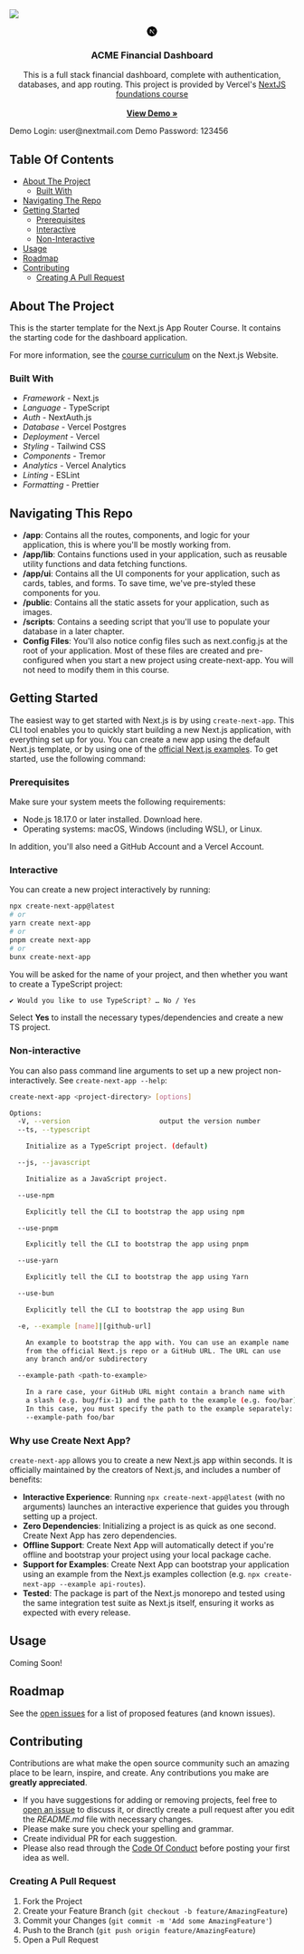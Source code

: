 <img src="https://nextjs.org/_next/image?url=%2Flearn%2Fdark%2Fdashboard.png&w=3840&q=75&dpl=dpl_A8AJ5FwmLMU94D4JXDc9U5wQRc6m">

<p align="center">
  <a href="https://nextjs-dashboard-seven-drab-95.vercel.app/dashboard">
    <svg viewBox="0 0 180 180" width="18"><mask height="180" id=":r8:mask0_408_134" maskUnits="userSpaceOnUse" width="180" x="0" y="0" style="mask-type: alpha;"><circle cx="90" cy="90" fill="black" r="90"></circle></mask><g mask="url(#:r8:mask0_408_134)"><circle cx="90" cy="90" data-circle="true" fill="black" r="90"></circle><path d="M149.508 157.52L69.142 54H54V125.97H66.1136V69.3836L139.999 164.845C143.333 162.614 146.509 160.165 149.508 157.52Z" fill="url(#:r8:paint0_linear_408_134)"></path><rect fill="url(#:r8:paint1_linear_408_134)" height="72" width="12" x="115" y="54"></rect></g><defs><linearGradient gradientUnits="userSpaceOnUse" id=":r8:paint0_linear_408_134" x1="109" x2="144.5" y1="116.5" y2="160.5"><stop stop-color="white"></stop><stop offset="1" stop-color="white" stop-opacity="0"></stop></linearGradient><linearGradient gradientUnits="userSpaceOnUse" id=":r8:paint1_linear_408_134" x1="121" x2="120.799" y1="54" y2="106.875"><stop stop-color="white"></stop><stop offset="1" stop-color="white" stop-opacity="0"></stop></linearGradient></defs></svg>
  </a>

  <h3 align="center">ACME Financial Dashboard</h3>

  <p align="center">
    This is a full stack financial dashboard, complete with authentication, databases, and app routing. This project is provided by Vercel's <a href="https://nextjs.org/learn">NextJS foundations course</a>
    <br/>
    <br/>
    <a href="https://nextjs-dashboard-seven-drab-95.vercel.app/dashboard"><strong>View Demo »</strong></a>
    <p>
      Demo Login: user@nextmail.com
      Demo Password: 123456
    </p>
  </p>
</p>

## Table Of Contents

- [About The Project](#about-the-project)
  - [Built With](#built-with)
- [Navigating The Repo](#navigating-this-repo)
- [Getting Started](#getting-started)
  - [Prerequisites](#prerequisites)
  - [Interactive](#interactive)
  - [Non-Interactive](#non-interactive)
- [Usage](#usage)
- [Roadmap](#roadmap)
- [Contributing](#contributing)
  - [Creating A Pull Request](#creating-a-pull-request)

## About The Project

This is the starter template for the Next.js App Router Course. It contains the starting code for the dashboard application.

For more information, see the [course curriculum](https://nextjs.org/learn) on the Next.js Website.

### Built With

- _Framework_ - Next.js
- _Language_ - TypeScript
- _Auth_ - NextAuth.js
- _Database_ - Vercel Postgres
- _Deployment_ - Vercel
- _Styling_ - Tailwind CSS
- _Components_ - Tremor
- _Analytics_ - Vercel Analytics
- _Linting_ - ESLint
- _Formatting_ - Prettier

## Navigating This Repo

- **/app**: Contains all the routes, components, and logic for your application, this is where you'll be mostly working from.
- **/app/lib**: Contains functions used in your application, such as reusable utility functions and data fetching functions.
- **/app/ui**: Contains all the UI components for your application, such as cards, tables, and forms. To save time, we've pre-styled these components for you.
- **/public**: Contains all the static assets for your application, such as images.
- **/scripts**: Contains a seeding script that you'll use to populate your database in a later chapter.
- **Config Files**: You'll also notice config files such as next.config.js at the root of your application. Most of these files are created and pre-configured when you start a new project using create-next-app. You will not need to modify them in this course.

## Getting Started

The easiest way to get started with Next.js is by using `create-next-app`. This CLI tool enables you to quickly start building a new Next.js application, with everything set up for you. You can create a new app using the default Next.js template, or by using one of the [official Next.js examples](https://github.com/vercel/next.js/tree/canary/examples). To get started, use the following command:

### Prerequisites

Make sure your system meets the following requirements:

- Node.js 18.17.0 or later installed. Download here.
- Operating systems: macOS, Windows (including WSL), or Linux.

In addition, you'll also need a GitHub Account and a Vercel Account.

### Interactive

You can create a new project interactively by running:

```bash
npx create-next-app@latest
# or
yarn create next-app
# or
pnpm create next-app
# or
bunx create-next-app
```

You will be asked for the name of your project, and then whether you want to
create a TypeScript project:

```bash
✔ Would you like to use TypeScript? … No / Yes
```

Select **Yes** to install the necessary types/dependencies and create a new TS project.

### Non-interactive

You can also pass command line arguments to set up a new project
non-interactively. See `create-next-app --help`:

```bash
create-next-app <project-directory> [options]

Options:
  -V, --version                      output the version number
  --ts, --typescript

    Initialize as a TypeScript project. (default)

  --js, --javascript

    Initialize as a JavaScript project.

  --use-npm

    Explicitly tell the CLI to bootstrap the app using npm

  --use-pnpm

    Explicitly tell the CLI to bootstrap the app using pnpm

  --use-yarn

    Explicitly tell the CLI to bootstrap the app using Yarn

  --use-bun

    Explicitly tell the CLI to bootstrap the app using Bun

  -e, --example [name]|[github-url]

    An example to bootstrap the app with. You can use an example name
    from the official Next.js repo or a GitHub URL. The URL can use
    any branch and/or subdirectory

  --example-path <path-to-example>

    In a rare case, your GitHub URL might contain a branch name with
    a slash (e.g. bug/fix-1) and the path to the example (e.g. foo/bar).
    In this case, you must specify the path to the example separately:
    --example-path foo/bar
```

### Why use Create Next App?

`create-next-app` allows you to create a new Next.js app within seconds. It is officially maintained by the creators of Next.js, and includes a number of benefits:

- **Interactive Experience**: Running `npx create-next-app@latest` (with no arguments) launches an interactive experience that guides you through setting up a project.
- **Zero Dependencies**: Initializing a project is as quick as one second. Create Next App has zero dependencies.
- **Offline Support**: Create Next App will automatically detect if you're offline and bootstrap your project using your local package cache.
- **Support for Examples**: Create Next App can bootstrap your application using an example from the Next.js examples collection (e.g. `npx create-next-app --example api-routes`).
- **Tested**: The package is part of the Next.js monorepo and tested using the same integration test suite as Next.js itself, ensuring it works as expected with every release.

## Usage

Coming Soon!

## Roadmap

See the [open issues](https://github.com/danvgar/nextjs-dashboard/issues) for a list of proposed features (and known issues).

## Contributing

Contributions are what make the open source community such an amazing place to be learn, inspire, and create. Any contributions you make are **greatly appreciated**.

- If you have suggestions for adding or removing projects, feel free to [open an issue](https://github.com/danvgar/nextjs-dashboard/issues/new) to discuss it, or directly create a pull request after you edit the _README.md_ file with necessary changes.
- Please make sure you check your spelling and grammar.
- Create individual PR for each suggestion.
- Please also read through the [Code Of Conduct](https://github.com/danvgar/nextjs-dashboard/blob/main/CODE_OF_CONDUCT.md) before posting your first idea as well.

### Creating A Pull Request

1. Fork the Project
2. Create your Feature Branch (`git checkout -b feature/AmazingFeature`)
3. Commit your Changes (`git commit -m 'Add some AmazingFeature'`)
4. Push to the Branch (`git push origin feature/AmazingFeature`)
5. Open a Pull Request
